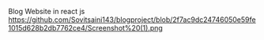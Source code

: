 Blog Website in react js
https://github.com/Sovitsaini143/blogproject/blob/2f7ac9dc24746050e59fe1015d628b2db7762ce4/Screenshot%20(1).png

